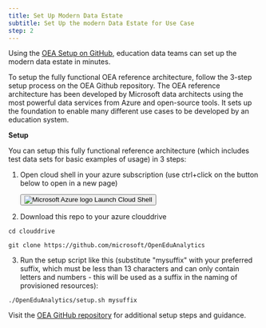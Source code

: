 ```yaml
---
title: Set Up Modern Data Estate
subtitle: Set Up the modern Data Estate for Use Case
step: 2
---
```

Using the [OEA Setup on GitHub](https://github.com/microsoft/OpenEduAnalytics), education data teams can set up the modern data estate in minutes.

To setup the fully functional OEA reference architecture, follow the 3-step setup process on the OEA Github repository. The OEA reference architecture has been developed by Microsoft data architects using the most powerful data services from Azure and open-source tools. It sets up the foundation to enable many different use cases to be developed by an education system.

**Setup**

You can setup this fully functional reference architecture (which includes test data sets for basic examples of usage) in 3 steps:

 1. Open cloud shell in your azure subscription (use ctrl+click on the button below to open in a new page)
 
     <a href="https://portal.azure.com/#cloudshell/" target="_blank">
         <button class="btn azure-blue btn-lg btn-bold btn-nav py-0 border-0 rounded-0">
             <img src="{{ site.baseurl }}/assets/imgs/azure.svg" alt="Microsoft Azure logo" class="img-fluid micro-img" /> Launch Cloud Shell
         </button>
      </a>

 2. Download this repo to your azure clouddrive
```
cd clouddrive
```
```
git clone https://github.com/microsoft/OpenEduAnalytics
```

 3. Run the setup script like this (substitute "mysuffix" with your preferred suffix, which must be less than 13 characters and can only contain letters and numbers - this will be used as a suffix in the naming of provisioned resources):
```
./OpenEduAnalytics/setup.sh mysuffix
```

Visit the [OEA GitHub repository](https://github.com/microsoft/OpenEduAnalytics) for additional setup steps and guidance.
